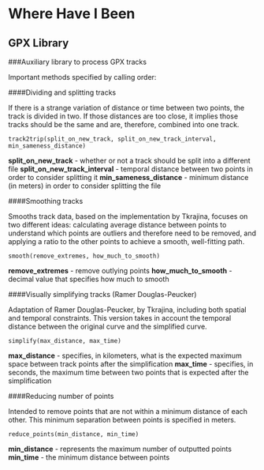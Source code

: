 # Where Have I Been
## GPX Library

###Auxiliary library to process GPX tracks

Important methods specified by calling order:

####Dividing and splitting tracks

If there is a strange variation of distance or time between two points, the track is divided in two.
If those distances are too close, it implies those tracks should be the same and are, therefore, combined into one track.

`track2trip(split_on_new_track, split_on_new_track_interval, min_sameness_distance)` 

**split_on_new_track** - whether or not a track should be split into a different file
**split_on_new_track_interval** - temporal distance between two points in order to consider splitting it
**min_sameness_distance** - minimum distance (in meters) in order to consider splitting the file

####Smoothing tracks

Smooths track data, based on the implementation by Tkrajina, focuses on two different ideas: calculating average distance between points to understand which points are outliers and therefore need to be removed, and applying a ratio to the other points to achieve a smooth, well-fitting path.

`smooth(remove_extremes, how_much_to_smooth)` 

**remove_extremes** - remove outlying points
**how_much_to_smooth** - decimal value that specifies how much to smooth

####Visually simplifying tracks (Ramer Douglas-Peucker)

Adaptation of Ramer Douglas-Peucker, by Tkrajina, including both spatial and temporal constraints. This version takes in account the temporal distance between the original curve and the simplified curve.

`simplify(max_distance, max_time)` 

**max_distance** - specifies, in kilometers, what is the expected maximum space between track points after the simplification
**max_time** - specifies, in seconds, the maximum time between two points that is expected after the simplification

####Reducing number of points

Intended to remove points that are not within a minimum distance of each other. This minimum separation between points is specified in meters. 

`reduce_points(min_distance, min_time)` 

**min_distance** - represents the maximum number of outputted points
**min_time** - the minimum distance between points